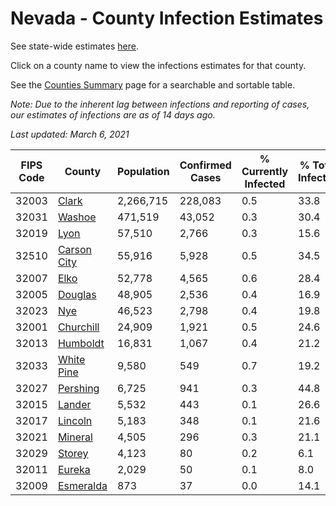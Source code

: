# Nevada - County Infection Estimates

See state-wide estimates [here](/infections/us-nv).

Click on a county name to view the infections estimates for that county.

See the [Counties Summary](/infections/summary-counties) page for a searchable and sortable table.

*Note: Due to the inherent lag between infections and reporting of cases, our estimates of infections are as of 14 days ago.*

*Last updated: March 6, 2021*

|   FIPS Code |                     County |   Population |   Confirmed Cases |   % Currently Infected |   % Total Infected |
|-------------|----------------------------|--------------|-------------------|------------------------|--------------------|
|       32003 |             [Clark](clark) |    2,266,715 |           228,083 |                    0.5 |               33.8 |
|       32031 |           [Washoe](washoe) |      471,519 |            43,052 |                    0.3 |               30.4 |
|       32019 |               [Lyon](lyon) |       57,510 |             2,766 |                    0.3 |               15.6 |
|       32510 | [Carson City](carson-city) |       55,916 |             5,928 |                    0.5 |               34.5 |
|       32007 |               [Elko](elko) |       52,778 |             4,565 |                    0.6 |               28.4 |
|       32005 |         [Douglas](douglas) |       48,905 |             2,536 |                    0.4 |               16.9 |
|       32023 |                 [Nye](nye) |       46,523 |             2,798 |                    0.4 |               19.8 |
|       32001 |     [Churchill](churchill) |       24,909 |             1,921 |                    0.5 |               24.6 |
|       32013 |       [Humboldt](humboldt) |       16,831 |             1,067 |                    0.4 |               21.2 |
|       32033 |   [White Pine](white-pine) |        9,580 |               549 |                    0.7 |               19.2 |
|       32027 |       [Pershing](pershing) |        6,725 |               941 |                    0.3 |               44.8 |
|       32015 |           [Lander](lander) |        5,532 |               443 |                    0.1 |               26.6 |
|       32017 |         [Lincoln](lincoln) |        5,183 |               348 |                    0.1 |               21.6 |
|       32021 |         [Mineral](mineral) |        4,505 |               296 |                    0.3 |               21.1 |
|       32029 |           [Storey](storey) |        4,123 |                80 |                    0.2 |                6.1 |
|       32011 |           [Eureka](eureka) |        2,029 |                50 |                    0.1 |                8.0 |
|       32009 |     [Esmeralda](esmeralda) |          873 |                37 |                    0.0 |               14.1 |